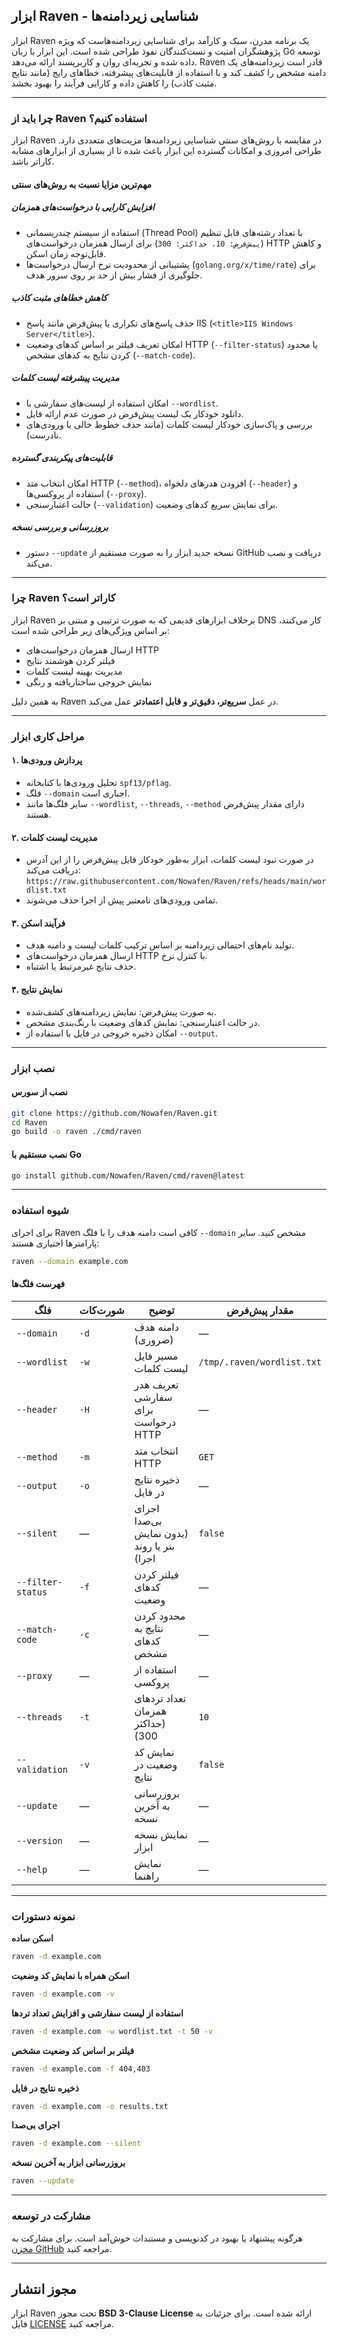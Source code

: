 ## ابزار Raven - شناسایی زیر‌دامنه‌ها  

ابزار Raven یک برنامه مدرن، سبک و کارآمد برای شناسایی زیر‌دامنه‌هاست که ویژه پژوهشگران امنیت و تست‌کنندگان نفوذ طراحی شده است. این ابزار با زبان Go توسعه داده شده و تجربه‌ای روان و کاربرپسند ارائه می‌دهد. Raven قادر است زیر‌دامنه‌های یک دامنه مشخص را کشف کند و با استفاده از قابلیت‌های پیشرفته، خطاهای رایج (مانند نتایج مثبت کاذب) را کاهش داده و کارایی فرآیند را بهبود بخشد.  

---

### چرا باید از Raven استفاده کنیم؟  

ابزار Raven در مقایسه با روش‌های سنتی شناسایی زیر‌دامنه‌ها مزیت‌های متعددی دارد. طراحی امروزی و امکانات گسترده این ابزار باعث شده تا از بسیاری از ابزارهای مشابه کاراتر باشد.  

#### مهم‌ترین مزایا نسبت به روش‌های سنتی  

##### افزایش کارایی با درخواست‌های همزمان  
- استفاده از سیستم چندریسمانی (Thread Pool) با تعداد رشته‌های قابل تنظیم (`پیش‌فرض: 10، حداکثر: 300`) برای ارسال همزمان درخواست‌های HTTP و کاهش قابل‌توجه زمان اسکن.  
- پشتیبانی از محدودیت نرخ ارسال درخواست‌ها (`golang.org/x/time/rate`) برای جلوگیری از فشار بیش از حد بر روی سرور هدف.  

##### کاهش خطاهای مثبت کاذب  
- حذف پاسخ‌های تکراری یا پیش‌فرض مانند پاسخ IIS (`<title>IIS Windows Server</title>`).  
- امکان تعریف فیلتر بر اساس کدهای وضعیت HTTP (`--filter-status`) یا محدود کردن نتایج به کدهای مشخص (`--match-code`).  

##### مدیریت پیشرفته لیست کلمات  
- امکان استفاده از لیست‌های سفارشی با `--wordlist`.  
- دانلود خودکار یک لیست پیش‌فرض در صورت عدم ارائه فایل.  
- بررسی و پاک‌سازی خودکار لیست کلمات (مانند حذف خطوط خالی یا ورودی‌های نادرست).  

##### قابلیت‌های پیکربندی گسترده  
- امکان انتخاب متد HTTP (`--method`)، افزودن هدرهای دلخواه (`--header`) و استفاده از پروکسی‌ها (`--proxy`).  
- حالت اعتبارسنجی (`--validation`) برای نمایش سریع کدهای وضعیت.  

##### بروزرسانی و بررسی نسخه  
- دستور `--update` نسخه جدید ابزار را به صورت مستقیم از GitHub دریافت و نصب می‌کند.  

---

### چرا Raven کاراتر است؟  

ابزار Raven برخلاف ابزارهای قدیمی که به صورت ترتیبی و مبتنی بر DNS کار می‌کنند، بر اساس ویژگی‌های زیر طراحی شده است:  
- ارسال همزمان درخواست‌های HTTP  
- فیلتر کردن هوشمند نتایج  
- مدیریت بهینه لیست کلمات  
- نمایش خروجی ساختاریافته و رنگی  

به همین دلیل Raven در عمل **سریع‌تر، دقیق‌تر و قابل اعتمادتر** عمل می‌کند.  

---

### مراحل کاری ابزار  

#### ۱. پردازش ورودی‌ها  
- تحلیل ورودی‌ها با کتابخانه `spf13/pflag`.  
- فلگ `--domain` اجباری است.  
- سایر فلگ‌ها مانند `--wordlist`, `--threads`, `--method` دارای مقدار پیش‌فرض هستند.  

#### ۲. مدیریت لیست کلمات  
- در صورت نبود لیست کلمات، ابزار به‌طور خودکار فایل پیش‌فرض را از این آدرس دریافت می‌کند:  
  `https://raw.githubusercontent.com/Nowafen/Raven/refs/heads/main/wordlist.txt`  
- تمامی ورودی‌های نامعتبر پیش از اجرا حذف می‌شوند.  

#### ۳. فرآیند اسکن  
- تولید نام‌های احتمالی زیر‌دامنه بر اساس ترکیب کلمات لیست و دامنه هدف.  
- ارسال همزمان درخواست‌های HTTP با کنترل نرخ.  
- حذف نتایج غیرمرتبط یا اشتباه.  

#### ۴. نمایش نتایج  
- به صورت پیش‌فرض: نمایش زیر‌دامنه‌های کشف‌شده.  
- در حالت اعتبارسنجی: نمایش کدهای وضعیت با رنگ‌بندی مشخص.  
- امکان ذخیره خروجی در فایل با استفاده از `--output`.  

---

### نصب ابزار  

#### نصب از سورس  
```bash
git clone https://github.com/Nowafen/Raven.git
cd Raven
go build -o raven ./cmd/raven
```  

#### نصب مستقیم با Go  
```bash
go install github.com/Nowafen/Raven/cmd/raven@latest
```  

---

### شیوه استفاده  

برای اجرای Raven کافی است دامنه هدف را با فلگ `--domain` مشخص کنید. سایر پارامترها اختیاری هستند:  

```bash
raven --domain example.com
```  

#### فهرست فلگ‌ها  

| فلگ              | شورت‌کات | توضیح                                         | مقدار پیش‌فرض                 |
|------------------|----------|-----------------------------------------------|-------------------------------|
| `--domain`       | `-d`     | دامنه هدف (ضروری)                            | —                             |
| `--wordlist`     | `-w`     | مسیر فایل لیست کلمات                         | `/tmp/.raven/wordlist.txt`    |
| `--header`       | `-H`     | تعریف هدر سفارشی برای درخواست HTTP           | —                             |
| `--method`       | `-m`     | انتخاب متد HTTP                               | `GET`                         |
| `--output`       | `-o`     | ذخیره نتایج در فایل                           | —                             |
| `--silent`       | —        | اجرای بی‌صدا (بدون نمایش بنر یا روند اجرا)   | `false`                       |
| `--filter-status`| `-f`     | فیلتر کردن کدهای وضعیت                       | —                             |
| `--match-code`   | `-c`     | محدود کردن نتایج به کدهای مشخص               | —                             |
| `--proxy`        | —        | استفاده از پروکسی                            | —                             |
| `--threads`      | `-t`     | تعداد تردهای همزمان (حداکثر 300)             | `10`                          |
| `--validation`   | `-v`     | نمایش کد وضعیت در نتایج                      | `false`                       |
| `--update`       | —        | بروزرسانی به آخرین نسخه                      | —                             |
| `--version`      | —        | نمایش نسخه ابزار                             | —                             |
| `--help`         | —        | نمایش راهنما                                  | —                             |

---

### نمونه دستورات  

**اسکن ساده**  
```bash
raven -d example.com
```  

**اسکن همراه با نمایش کد وضعیت**  
```bash
raven -d example.com -v
```  

**استفاده از لیست سفارشی و افزایش تعداد تردها**  
```bash
raven -d example.com -w wordlist.txt -t 50 -v
```  

**فیلتر بر اساس کد وضعیت مشخص**  
```bash
raven -d example.com -f 404,403 
```  

**ذخیره نتایج در فایل**  
```bash
raven -d example.com -o results.txt
```  

**اجرای بی‌صدا**  
```bash
raven -d example.com --silent
```  

**بروزرسانی ابزار به آخرین نسخه**  
```bash
raven --update
```  

---

### مشارکت در توسعه  
هرگونه پیشنهاد یا بهبود در کدنویسی و مستندات خوش‌آمد است. برای مشارکت به [مخزن GitHub](https://github.com/Nowafen/Raven) مراجعه کنید.  

---

## مجوز انتشار  
ابزار Raven تحت مجوز **BSD 3-Clause License** ارائه شده است. برای جزئیات به فایل [LICENSE](LICENSE) مراجعه کنید.  
